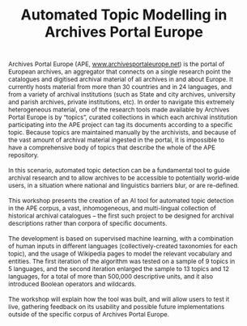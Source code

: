 ---
abstract: ' <br />Archives Portal Europe (APE, www.archivesportaleurope.net) is the
  portal of European archives, an aggregator that connects on a single research point
  the catalogues and digitised archival material of all archives in and about Europe.
  It currently hosts material from more than 30 countries and in 24 languages, and
  from a variety of archival institutions (such as State and city archives,  university
  and parish archives, private institutions, etc). In order to navigate this extremely
  heterogeneous material, one of the research tools made available by Archives Portal
  Europe is by “topics”, curated collections in which each archival institution participating
  into the APE project can tag its documents according to a specific topic. Because
  topics are maintained manually by the archivists, and because of the vast amount
  of archival material ingested in the portal, it is impossible to have a comprehensive
  body of topics that describe the whole of the APE repository. <br /><br />In this
  scenario, automated topic detection can be a fundamental tool to guide archival
  research and to allow archives to be accessible to potentially world-wide users,
  in a situation where national and linguistics barriers blur, or are re-defined.
  <br /><br />This workshop presents the creation of an AI tool for automated topic
  detection in the APE corpus, a vast, inhomogeneous, and multi-lingual collection
  of historical archival catalogues – the first such project to be designed for archival
  descriptions rather than corpora of specific documents. <br /><br />The development
  is based on supervised machine learning, with a combination of human inputs in different
  languages (collectively-created taxonomies for each topic), and the usage of Wikipedia
  pages to model the relevant vocabulary and entities. The first iteration of the
  algorithm was tested on a sample of 9 topics in 5 languages, and the second iteration
  enlarged the sample to 13 topics and 12 languages, for a total of more than 500,000
  descriptive units, and it also introduced Boolean operators and wildcards. <br /><br
  />The workshop will explain how the tool was built, and will allow users to test
  it live, gathering feedback on its usability and possible future implementations
  outside of the specific corpus of Archives Portal Europe. <br />'
creators:
- Kerstin Arnold
- Marta Musso
- Kostantinos Stamatis
date: null
document_url: https://osf.io/download/jydtx/
grand_parent: iPRES
institutions:
- Archives Portal Europe Foundation (APEF)
keywords:
- automated topic detection
landing_page_url: https://osf.io/d2j5p/
language: eng
layout: publication
license: CC-BY 4.0 International
notes_url: https://osf.io/download/ux52b/
parent: iPRES 2022
publication_type: tutorial
size: null
slides_url: https://osf.io/download/aujtx/
source_name: iPRES:osf:d2j5p
stream_url: https://youtu.be/hSw3TZG06Zw
title: Automated Topic Modelling in Archives Portal Europe
year: 2022
---
